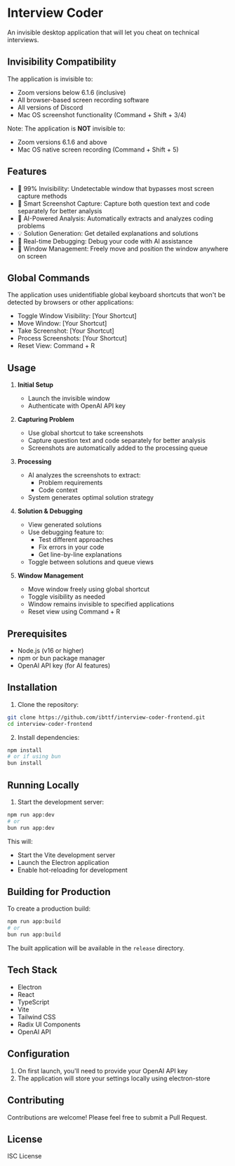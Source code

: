 # Interview Coder

An invisible desktop application that will let you cheat on technical interviews.

## Invisibility Compatibility

The application is invisible to:

- Zoom versions below 6.1.6 (inclusive)
- All browser-based screen recording software
- All versions of Discord
- Mac OS screenshot functionality (Command + Shift + 3/4)

Note: The application is **NOT** invisible to:

- Zoom versions 6.1.6 and above
- Mac OS native screen recording (Command + Shift + 5)

## Features

- 🎯 99% Invisibility: Undetectable window that bypasses most screen capture methods
- 📸 Smart Screenshot Capture: Capture both question text and code separately for better analysis
- 🤖 AI-Powered Analysis: Automatically extracts and analyzes coding problems
- 💡 Solution Generation: Get detailed explanations and solutions
- 🔧 Real-time Debugging: Debug your code with AI assistance
- 🎨 Window Management: Freely move and position the window anywhere on screen

## Global Commands

The application uses unidentifiable global keyboard shortcuts that won't be detected by browsers or other applications:

- Toggle Window Visibility: [Your Shortcut]
- Move Window: [Your Shortcut]
- Take Screenshot: [Your Shortcut]
- Process Screenshots: [Your Shortcut]
- Reset View: Command + R

## Usage

1. **Initial Setup**

   - Launch the invisible window
   - Authenticate with OpenAI API key

2. **Capturing Problem**

   - Use global shortcut to take screenshots
   - Capture question text and code separately for better analysis
   - Screenshots are automatically added to the processing queue

3. **Processing**

   - AI analyzes the screenshots to extract:
     - Problem requirements
     - Code context
   - System generates optimal solution strategy

4. **Solution & Debugging**

   - View generated solutions
   - Use debugging feature to:
     - Test different approaches
     - Fix errors in your code
     - Get line-by-line explanations
   - Toggle between solutions and queue views

5. **Window Management**
   - Move window freely using global shortcut
   - Toggle visibility as needed
   - Window remains invisible to specified applications
   - Reset view using Command + R

## Prerequisites

- Node.js (v16 or higher)
- npm or bun package manager
- OpenAI API key (for AI features)

## Installation

1. Clone the repository:

```bash
git clone https://github.com/ibttf/interview-coder-frontend.git
cd interview-coder-frontend
```

2. Install dependencies:

```bash
npm install
# or if using bun
bun install
```

## Running Locally

1. Start the development server:

```bash
npm run app:dev
# or
bun run app:dev
```

This will:

- Start the Vite development server
- Launch the Electron application
- Enable hot-reloading for development

## Building for Production

To create a production build:

```bash
npm run app:build
# or
bun run app:build
```

The built application will be available in the `release` directory.

## Tech Stack

- Electron
- React
- TypeScript
- Vite
- Tailwind CSS
- Radix UI Components
- OpenAI API

## Configuration

1. On first launch, you'll need to provide your OpenAI API key
2. The application will store your settings locally using electron-store

## Contributing

Contributions are welcome! Please feel free to submit a Pull Request.

## License

ISC License
